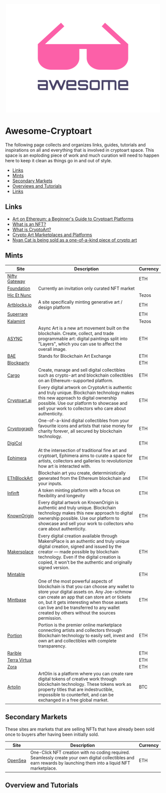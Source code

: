 
<div align="center">
	<img width="500" height="350" src="media/logo.svg" alt="Awesome">
</div>

# Awesome-Cryptoart
The following page collects and organizes links, guides, tutorials and inspirations on all and everything that is involved in cryptoart space. This space is an exploding piece of work and much curation will need to happen here to keep it clean as things go in and out of style. 

- [Links](#links)
- [Mints](#mints)
- [Secondary Markets](#secondary_markets)
- [Overviews and Tutorials](#overview_and_tutorials)
- [Links](#links)


## Links 

* [Art on Ethereum: a Beginner's Guide to Cryptoart Platforms](https://defiprime.com/cryptoart-on-ethereum)
* [What is an NFT?](https://www.nytimes.com/2021/03/11/arts/design/what-is-an-nft.html)
* [What is CryptoArt?](https://www.artnome.com/news/2018/1/14/what-is-cryptoart)
* [Crypto Art Marketplaces and Platforms](https://www.cryptoartnet.com/cryptoart-sites/marketplaces-platforms/)
* [Nyan Cat is being sold as a one-of-a-kind piece of crypto art](https://www.theverge.com/2021/2/18/22287956/nyan-cat-crypto-art-foundation-nft-sale-chris-torres)

## Mints

| Site | Description | Currency |
|---|---|---|
|[Nifty Gateway](https://niftygateway.com/)||ETH|
|[Foundation](https://niftygateway.com/)|Currently an invitation only curated NFT market||
|[Hic Et Nunc](https://www.hicetnunc.xyz/)||Tezos|
|[Artblocks.io](https://artblocks.io/)|A site specifically minting generative art / design platform|ETH|
|[Superrare](https://superrare.co/)||ETH|
|[Kalamint](https://kalamint.io/)||Tezos|
|[ASYNC](https://async.art/)|Async Art is a new art movement built on the blockchain. Create, collect, and trade programmable art: digital paintings split into "Layers", which you can use to affect the overall image.|ETH|
|[BAE](https://mybae.io/)|Stands for Blockchain Art Exchange |ETH|
|[Blockparty](https://blockparty.co/)||ETH|
|[Cargo](https://www.cargo.build/)|Create, manage and sell digital collectibles such as crypto-art and blockchain collectibles on an Ethereum-supported platform.|ETH|
|[Cryptoart.ai](https://cryptoart.ai/)|Every digital artwork on CryptoArt is authentic and truly unique. Blockchain technology makes this new approach to digital ownership possible. Use our platform to showcase and sell your work to collectors who care about authenticity.|ETH|
|[Cryptograph](https://cryptograph.co/)|One-of-a-kind digital collectibles from your favourite icons and artists that raise money for charity forever, all secured by blockchain technology.|ETH|
|[DigiCol](https://www.digicol.io/)||ETH|
|[Ephimera](https://ephimera.com/)|At the intersection of traditional fine art and cryptoart, Ephimera aims to curate a space for artists, collectors and galleries to revolutionize how art is interacted with.|ETH|
|[EThBlockArt](https://ethblock.art/)|Blockchain art you create, deterministically generated from the Ethereum blockchain and your inputs.|ETH|
|[Infinft](https://infinft.com/)|A token minting platform with a focus on flexibility and longevity|ETH|
|[KnownOrigin](https://knownorigin.io/)|Every digital artwork on KnownOrigin is authentic and truly unique. Blockchain technology makes this new approach to digital ownership possible. Use our platform to showcase and sell your work to collectors who care about authenticity.|ETH|
|[Makersplace](https://makersplace.com/)|Every digital creation available through MakersPlace is an authentic and truly unique digital creation, signed and issued by the creator — made possible by blockchain technology. Even if the digital creation is copied, it won't be the authentic and originally signed version.|ETH|
|[Mintable](https://mintable.app/)||ETH|
|[Mintbase](https://mintbase.io/)|One of the most powerful aspects of blockchain is that you can choose any wallet to store your digital assets on. Any Joe-schmow can create an app that can store art or tickets on, but it gets interesting when those assets can live and be transferred to any wallet created by others without the sources permission.|ETH|
|[Portion](https://portion.io/)|Portion is the premier online marketplace connecting artists and collectors through Blockchain technology to easily sell, invest and own art and collectibles with complete transparency.|ETH|
|[Rarible](https://rarible.com/)||ETH|
|[Terra Virtua](https://terravirtua.io/)||ETH|
|[Zora](https://zora.co/)||ETH|
|[Artolin](https://artolin.org/)|ArtOlin is a platform where you can create rare digital tokens of creative work through blockchain technology. These tokens work as property titles that are indestructible, impossible to counterfeit, and can be exchanged in a free global market.|BTC|

## Secondary Markets 
These sites are markets that are selling NFTs that have already been sold once to buyers after having been initially sold. 

| Site | Description | Currency |
|---|---|---|
|[OpenSea](https://opensea.io/)|One-Click NFT creation with no coding required. Seamlessly create your own digital collectibles and earn rewards by launching them into a liquid NFT marketplace.|ETH|

## Overview and Tutorials



